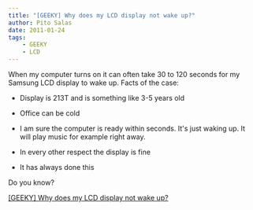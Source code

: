 ```yaml
---
title: "[GEEKY] Why does my LCD display not wake up?"
author: Pito Salas
date: 2011-01-24
tags:
    - GEEKY
    - LCD
---
```




When my computer turns on it can often take 30 to 120 seconds for my Samsung
LCD display to wake up. Facts of the case:

  * Display is 213T and is something like 3-5 years old

  * Office can be cold

  * I am sure the computer is ready within seconds. It's just waking up. It will play music for example right away.

  * In every other respect the display is fine

  * It has always done this

Do you know?


[[GEEKY] Why does my LCD display not wake up?](None)
